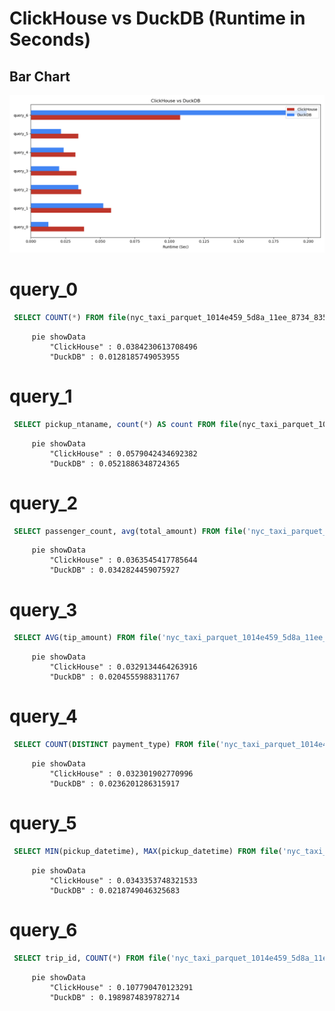 # ClickHouse vs DuckDB (Runtime in Seconds)

## Bar Chart
![Bar Chart](bar_chart.png)
# query_0
```sql
 SELECT COUNT(*) FROM file(nyc_taxi_parquet_1014e459_5d8a_11ee_8734_83580fb48b84.parquet);
```

```mermaid
     pie showData
         "ClickHouse" : 0.0384230613708496
         "DuckDB" : 0.0128185749053955
```
# query_1
```sql
 SELECT pickup_ntaname, count(*) AS count FROM file(nyc_taxi_parquet_1014e459_5d8a_11ee_8734_83580fb48b84.parquet) GROUP BY pickup_ntaname ORDER BY count DESC LIMIT 10;
```

```mermaid
     pie showData
         "ClickHouse" : 0.0579042434692382
         "DuckDB" : 0.0521886348724365
```
# query_2
```sql
 SELECT passenger_count, avg(total_amount) FROM file('nyc_taxi_parquet_1014e459_5d8a_11ee_8734_83580fb48b84.parquet') GROUP BY passenger_count;
```

```mermaid
     pie showData
         "ClickHouse" : 0.0363545417785644
         "DuckDB" : 0.0342824459075927
```
# query_3
```sql
 SELECT AVG(tip_amount) FROM file('nyc_taxi_parquet_1014e459_5d8a_11ee_8734_83580fb48b84.parquet');
```

```mermaid
     pie showData
         "ClickHouse" : 0.0329134464263916
         "DuckDB" : 0.0204555988311767
```
# query_4
```sql
 SELECT COUNT(DISTINCT payment_type) FROM file('nyc_taxi_parquet_1014e459_5d8a_11ee_8734_83580fb48b84.parquet');
```

```mermaid
     pie showData
         "ClickHouse" : 0.032301902770996
         "DuckDB" : 0.0236201286315917
```
# query_5
```sql
 SELECT MIN(pickup_datetime), MAX(pickup_datetime) FROM file('nyc_taxi_parquet_1014e459_5d8a_11ee_8734_83580fb48b84.parquet');
```

```mermaid
     pie showData
         "ClickHouse" : 0.0343353748321533
         "DuckDB" : 0.0218749046325683
```
# query_6
```sql
 SELECT trip_id, COUNT(*) FROM file('nyc_taxi_parquet_1014e459_5d8a_11ee_8734_83580fb48b84.parquet') GROUP BY trip_id ORDER BY COUNT(*) DESC LIMIT 10;;
```

```mermaid
     pie showData
         "ClickHouse" : 0.107790470123291
         "DuckDB" : 0.1989874839782714
```
